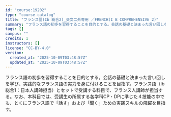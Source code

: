 ```yaml
---
id: "course:19202"
type: "course-catalog"
title: "フランス語(Ib 総合2)_交文二外専用 ／FRENCH(I B COMPREHENSIVE 2)"
summary: "フランス語の初歩を習得することを目的とする。会話の基礎と決まった言い回しを学び、実践的なフランス語の実力を身に付けることを目指す。フランス語（Ⅰb 総合1：日本人講師担当）とセットで受講する科目で、フランス人講師が担当する。なお、本科目では…"
tags: []
campus: ""
credits: 1
instructors: []
license: "CC-BY-4.0"
version:
  created_at: "2025-10-09T03:48:57Z"
  updated_at: "2025-10-09T03:48:57Z"
---
```

フランス語の初歩を習得することを目的とする。会話の基礎と決まった言い回しを学び、実践的なフランス語の実力を身に付けることを目指す。フランス語（Ⅰb 総合1：日本人講師担当）とセットで受講する科目で、フランス人講師が担当する。なお、本科目では、受講生の所属する各学科CP・DPに準じた４技能の中でも、とくにフランス語で「話す」および「聞く」ための実践スキルの飛躍を目指す。
